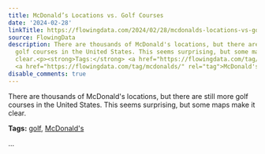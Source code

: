 ```yaml
---
title: McDonald’s Locations vs. Golf Courses
date: '2024-02-28'
linkTitle: https://flowingdata.com/2024/02/28/mcdonalds-locations-vs-golf-courses/
source: FlowingData
description: There are thousands of McDonald's locations, but there are still more
  golf courses in the United States. This seems surprising, but some maps make it
  clear.<p><strong>Tags:</strong> <a href="https://flowingdata.com/tag/golf/" rel="tag">golf</a>,
  <a href="https://flowingdata.com/tag/mcdonalds/" rel="tag">McDonald's</a></p> ...
disable_comments: true
---
```

There are thousands of McDonald's locations, but there are still more golf courses in the United States. This seems surprising, but some maps make it clear.<p><strong>Tags:</strong> <a href="https://flowingdata.com/tag/golf/" rel="tag">golf</a>, <a href="https://flowingdata.com/tag/mcdonalds/" rel="tag">McDonald's</a></p> ...